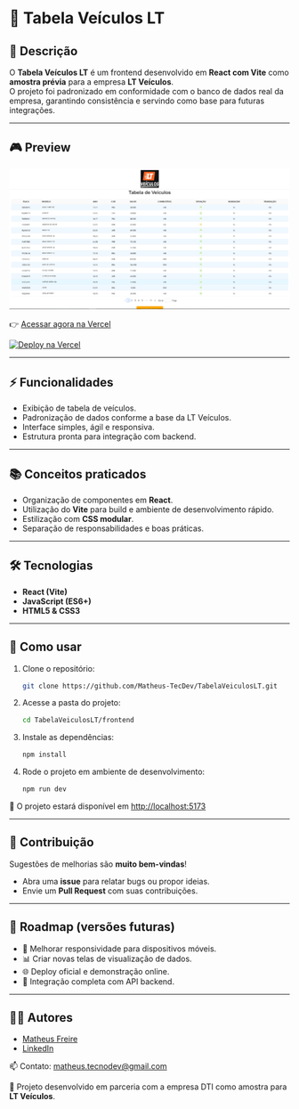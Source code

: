 # 🧩 Tabela Veículos LT 

## 📖 Descrição

O **Tabela Veículos LT** é um frontend desenvolvido em **React com Vite** como **amostra prévia** para a empresa **LT Veículos**.  
O projeto foi padronizado em conformidade com o banco de dados real da empresa, garantindo consistência e servindo como base para futuras integrações.

---

## 🎮 Preview

![Preview do Projeto](Images/preview.png)

👉 [Acessar agora na Vercel](https://site-tabela-lt-veiculos.vercel.app/)

[![Deploy na Vercel](https://vercel.com/button)](https://site-tabela-lt-veiculos.vercel.app/)

---

## ⚡ Funcionalidades

- Exibição de tabela de veículos.  
- Padronização de dados conforme a base da LT Veículos.  
- Interface simples, ágil e responsiva.  
- Estrutura pronta para integração com backend.  

---

## 📚 Conceitos praticados

- Organização de componentes em **React**.  
- Utilização do **Vite** para build e ambiente de desenvolvimento rápido.  
- Estilização com **CSS modular**.  
- Separação de responsabilidades e boas práticas.  

---

## 🛠️ Tecnologias

- **React (Vite)**  
- **JavaScript (ES6+)**  
- **HTML5 & CSS3**  

---

## 🚀 Como usar

1. Clone o repositório:
    
    ```bash
    git clone https://github.com/Matheus-TecDev/TabelaVeiculosLT.git
    ```
    
2. Acesse a pasta do projeto:
    
    ```bash
    cd TabelaVeiculosLT/frontend
    ```
    
3. Instale as dependências:
    
    ```bash
    npm install
    ```
    
4. Rode o projeto em ambiente de desenvolvimento:
    
    ```bash
    npm run dev
    ```
    
📍 O projeto estará disponível em [http://localhost:5173](http://localhost:5173)  

---

## 🤝 Contribuição

Sugestões de melhorias são **muito bem-vindas**!  

- Abra uma **issue** para relatar bugs ou propor ideias.  
- Envie um **Pull Request** com suas contribuições.  

---

## 📌 Roadmap (versões futuras)

- 📱 Melhorar responsividade para dispositivos móveis.  
- 📊 Criar novas telas de visualização de dados.  
- 🌐 Deploy oficial e demonstração online.  
- 🔗 Integração completa com API backend.  

---

## 👨‍💻 Autores

- [Matheus Freire](https://github.com/Matheus-TecDev)  
- [LinkedIn](https://www.linkedin.com/in/matheus-freire-martins-da-costa-318622376/) 
 
📫 Contato: matheus.tecnodev@gmail.com  

🤝 Projeto desenvolvido em parceria com a empresa DTI como amostra para **LT Veículos**.  
